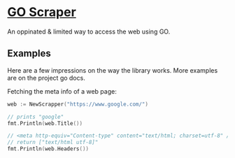 # [GO Scraper]()

An oppinated & limited way to access the web using GO.

## Examples

Here are a few impressions on the way the library works. More examples are on the project go docs.

Fetching the meta info of a web page:
```go
web := NewScrapper("https://www.google.com/")

// prints "google"
fmt.Println(web.Title())

// <meta http-equiv="Content-type" content="text/html; charset=utf-8" />
// return ["text/html utf-8]"
fmt.Println(web.Headers())
```